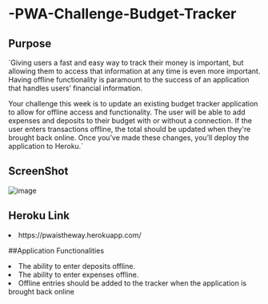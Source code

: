 # -PWA-Challenge-Budget-Tracker

## Purpose
`Giving users a fast and easy way to track their money is important, but allowing them to access that information at any time is even more important. Having offline functionality is paramount to the success of an application that handles users’ financial information.

Your challenge this week is to update an existing budget tracker application to allow for offline access and functionality. The user will be able to add expenses and deposits to their budget with or without a connection. If the user enters transactions offline, the total should be updated when they're brought back online. Once you’ve made these changes, you’ll deploy the application to Heroku.`

## ScreenShot
![image](https://user-images.githubusercontent.com/100390351/182054624-1e3b3348-9d46-4460-9354-c2745181eae8.png)

## Heroku Link
<li>
https://pwaistheway.herokuapp.com/
</li>

##Application Functionalities
<li>
The ability to enter deposits offline.
</li>
<li>
The ability to enter expenses offline.
</li>
<li>
Offline entries should be added to the tracker when the application is brought back online
</li>
